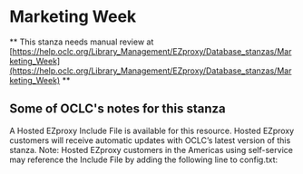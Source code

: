 # Marketing Week
** This stanza needs manual review at [https://help.oclc.org/Library_Management/EZproxy/Database_stanzas/Marketing_Week](https://help.oclc.org/Library_Management/EZproxy/Database_stanzas/Marketing_Week) **

## Some of OCLC's notes for this stanza

A Hosted EZproxy Include File is available for this resource. Hosted EZproxy customers will receive automatic updates with OCLC&rsquo;s latest version of this stanza. Note: Hosted EZproxy customers in the Americas using self-service may reference the Include File by adding the following line to config.txt:

&nbsp;

&nbsp;
